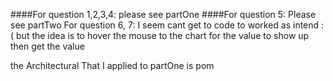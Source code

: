 ####For question 1,2,3,4: please see partOne
####For question 5: Please see partTwo
For  question 6, 7: I seem cant get to code to worked as intend :( but the idea is to hover the mouse to the chart for the value to show up then get the value

the Architectural That I applied to partOne is pom

